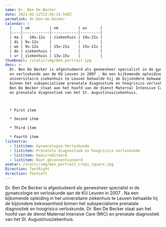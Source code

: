 ```yaml
---
name: Dr. Ben De Becker
date: 2021-02-12T22:56:14.548Z
permalink: dr-ben-de-becker
calendar: |-
  |    | vm         | nm         | av      |
  |----|------------|------------|---------|
  | ma |   10u-12u  | ziekenhuis | 19u-21u |
  | di | 9u-12u     |            |         |
  | wo | 9u-12u     | 15u-21u    | 15u-21u |
  | do | ziekenhuis |            |         |
  | vr | ziekenhuis | 13u-15u    |         |
thumbnail: /static/img/ben_portrait.jpg
desc: >-
  Dr. Ben De Becker is afgestudeerd als geneesheer specialist in de gynaecologie
  en verloskunde aan de KU Leuven in 2007 . Na een bijkomende opleiding in het
  universitaire ziekenhuis te Leuven behaalde hij de bijzondere bekwaamheid
  binnen het subspecialisme prenatale diagnostiek en hoogrisico verloskunde. Dr.
  Ben De Becker staat aan het hoofd van de dienst Maternal Intensive Care (MIC)
  en prenatale diagnostiek van het St. Augustinusziekenhuis.



  * First item

  * Second item

  * Third item

  * Fourth item
listextra:
  - listitem: Gynaecologie-Verloskunde
  - listitem: Prenatale diagnostiek en hoogrisico verloskunde
  - listitem: Geäccrediteerd
  - listitem: Niet geconventioneerd
avatar: /static/img/ben_portrait_crops_square.jpg
Direction: TextRight
direction: TextLeft
---
```

Dr. Ben De Becker is afgestudeerd als geneesheer specialist in de gynaecologie en verloskunde aan de KU Leuven in 2007 . Na een bijkomende opleiding in het universitaire ziekenhuis te Leuven behaalde hij de bijzondere bekwaamheid binnen het subspecialisme prenatale diagnostiek en hoogrisico verloskunde. Dr. Ben De Becker staat aan het hoofd van de dienst Maternal Intensive Care (MIC) en prenatale diagnostiek van het St. Augustinusziekenhuis.